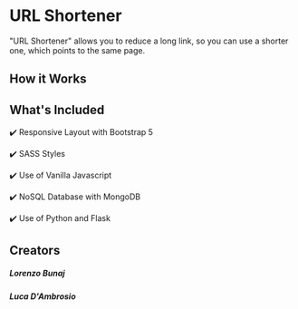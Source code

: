 # URL Shortener
"URL Shortener" allows you to reduce a long link, so you can use a shorter one, which points to the same page.

## How it Works

## What's Included
:heavy_check_mark: Responsive Layout with Bootstrap 5

:heavy_check_mark: SASS Styles

:heavy_check_mark: Use of Vanilla Javascript

:heavy_check_mark: NoSQL Database with MongoDB

:heavy_check_mark: Use of Python and Flask

## Creators

##### Lorenzo Bunaj

##### Luca D'Ambrosio
